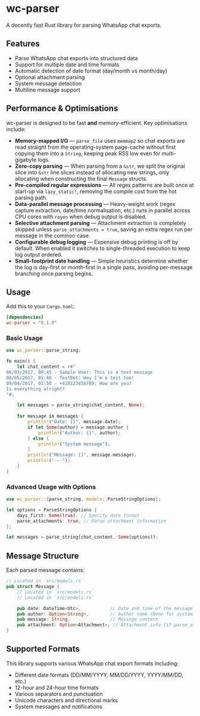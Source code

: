 # wc-parser

A decently fast Rust library for parsing WhatsApp chat exports.

## Features

- Parse WhatsApp chat exports into structured data
- Support for multiple date and time formats
- Automatic detection of date format (day/month vs month/day)
- Optional attachment parsing
- System message detection
- Multiline message support

## Performance & Optimisations

wc-parser is designed to be fast **and** memory-efficient. Key optimisations include:

- **Memory-mapped I/O** — `parse_file` uses `memmap2` so chat exports are read straight from the operating-system page-cache without first copying them into a `String`, keeping peak RSS low even for multi-gigabyte logs.
- **Zero-copy parsing** — When parsing from a `&str`, we split the original slice into `&str` line slices instead of allocating new strings, only allocating when constructing the final `Message` structs.
- **Pre-compiled regular expressions** — All regex patterns are built once at start-up via `lazy_static!`, removing the compile cost from the hot parsing path.
- **Data-parallel message processing** — Heavy-weight work (regex capture extraction, date/time normalisation, etc.) runs in parallel across CPU cores with `rayon` when debug output is disabled.
- **Selective attachment parsing** — Attachment extraction is completely skipped unless `parse_attachments = true`, saving an extra regex run per message in the common case.
- **Configurable debug logging** — Expensive debug printing is off by default. When enabled it switches to single-threaded execution to keep log output ordered.
- **Small-footprint date handling** — Simple heuristics determine whether the log is day-first or month-first in a single pass, avoiding per-message branching once parsing begins.


## Usage

Add this to your `Cargo.toml`:

```toml
[dependencies]
wc-parser = "0.1.0"
```

### Basic Usage

```rust
use wc_parser::parse_string;

fn main() {
    let chat_content = r#"
06/03/2017, 00:45 - Sample User: This is a test message
08/05/2017, 01:48 - TestBot: Hey I'm a test too!
09/04/2017, 01:50 - +410123456789: How are you?
Is everything alright?
"#;

    let messages = parse_string(chat_content, None);
    
    for message in messages {
        println!("Date: {}", message.date);
        if let Some(author) = message.author {
            println!("Author: {}", author);
        } else {
            println!("System message");
        }
        println!("Message: {}", message.message);
        println!("---");
    }
}
```

### Advanced Usage with Options

```rust
use wc_parser::{parse_string, models::ParseStringOptions};

let options = ParseStringOptions {
    days_first: Some(true), // Specify date format
    parse_attachments: true, // Parse attachment information
};

let messages = parse_string(chat_content, Some(options));
```

## Message Structure

Each parsed message contains:

```rust
// Located in `src/models.rs`
pub struct Message {
    // Located in `src/models.rs`
    // Located in `src/models.rs`

    pub date: DateTime<Utc>,           // Date and time of the message
    pub author: Option<String>,        // Author name (None for system messages)
    pub message: String,               // Message content
    pub attachment: Option<Attachment>, // Attachment info (if parse_attachments is enabled)
}
```

## Supported Formats

This library supports various WhatsApp chat export formats including:

- Different date formats (DD/MM/YYYY, MM/DD/YYYY, YYYY/MM/DD, etc.)
- 12-hour and 24-hour time formats
- Various separators and punctuation
- Unicode characters and directional marks
- System messages and notifications
